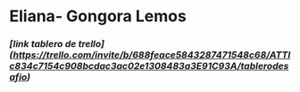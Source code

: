# **Eliana- Gongora Lemos**


 ### *[link tablero de trello] (https://trello.com/invite/b/688feace5843287471548c68/ATTIc834c7154c908bcdac3ac02e1308483a3E91C93A/tablerodesafio)*
